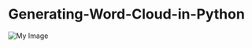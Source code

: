 # Generating-Word-Cloud-in-Python

![My Image](https://github.com/Solitaryseeker/Generating-Word-Cloud-in-Python/commit/5ff953bbcc3536010496c071451a8e3e6a860608)




